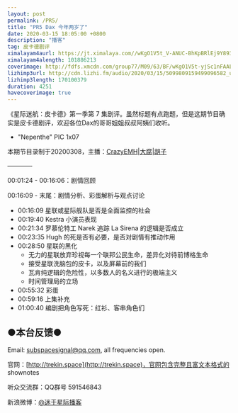 ```yaml
---
layout: post
permalink: /PR5/
title: "PR5 Dax 今年两岁了"
date: 2020-03-15 18:05:00 +0800
description: "播客"
tag: 皮卡德剧评
ximalayam4aurl: https://jt.ximalaya.com//wKgO1V5t_V-ANUC-BhKpBRlEj9Y893.mp3.m4a?channel=rss&amp;album_id=3135361&amp;track_id=268493508&amp;uid=6418191&amp;jt=https://audio.xmcdn.com/group77/M03/63/EC/wKgO1V5t_V-ANUC-BhKpBRlEj9Y893.mp3
ximalayam4alength: 101886213
coverimage: http://fdfs.xmcdn.com/group77/M09/63/BF/wKgO1V5t-yjSc1nFAALifgPGp7A111.jpg
lizhimp3url: http://cdn.lizhi.fm/audio/2020/03/15/5099809159499096582_ud.mp3
lizhimp3length: 170100379
duration: 4251
havecoverimage: true
---
```


《星际迷航：皮卡德》第一季第 7 集剧评。虽然标题有点跑题，但是这期节目确实是皮卡德剧评，欢迎各位Dax的哥哥姐姐叔叔阿姨们收听。

- &quot;Nepenthe&quot; PIC 1x07

本期节目录制于20200308，主播：[CrazyEMH](mailto:emh@trekin.space)\|[大腐](https://weibo.com/u/5113590549)\|[胡子](https://weibo.com/p/1005051764117203)

————

00:01:24 - 00:16:06：剧情回顾

00:16:09 - 末尾：剧情分析、彩蛋解析与观点讨论
- 00:16:09 星联或星际舰队是否是全面监控的社会
- 00:19:40 Kestra 小演员表现
- 00:21:34 罗慕伦特工 Narek 追踪 La Sirena 的逻辑是否成立
- 00:23:35 Hugh 的死是否有必要，是否对剧情有推动作用
- 00:28:50 星联的黑化
  - 无力的星联放弃珍视每一个联邦公民生命，差异化对待前博格生命
  - 接受星联洗脑包的皮卡，以及屏幕前的我们
  - 瓦肯纯逻辑的危险性，以多数人的名义进行的极端主义
  - 时间管理局的立场
- 00:55:32 彩蛋
- 00:59:16 上集补充
- 01:00:40 编剧把角色写死：红衫、客串角色们

## ●本台反馈●

Email: [subspacesignal@qq.com](mailto:subspacesignal@qq.com), all frequencies open.

官网：[http://trekin.space](http://trekin.space)，官网包含完整且富文本格式的 shownotes

听众交流群：QQ群号 591546843

新浪微博：[@迷于星际播客](http://weibo.com/lostinst)

